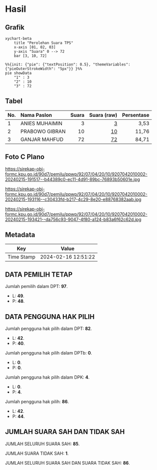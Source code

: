 # Hasil

## Grafik

```mermaid
xychart-beta
    title "Perolehan Suara TPS"
    x-axis [01, 02, 03]
    y-axis "Suara" 0 --> 72
    bar [3, 10, 72]
```

```mermaid
%%{init: {"pie": {"textPosition": 0.5}, "themeVariables": {"pieOuterStrokeWidth": "5px"}} }%%
pie showData
    "1" : 3
    "2" : 10
    "3" : 72
```

## Tabel

| No. | Nama Paslon    | Suara | Suara (raw) | Persentase |
|:--- |:-------------- | -----:| -----------:| ----------:|
| 1   | ANIES MUHAIMIN | 3     | [3][p-1]    | 3,53       |
| 2   | PRABOWO GIBRAN | 10    | [10][p-2]   | 11,76      |
| 3   | GANJAR MAHFUD  | 72    | [72][p-3]   | 84,71      |


[p-1]: https://github.com/gigit-pemilu/pemilu-2024-92-papua-barat/blob/main/pilpres/hitung-suara/sub/92-papua-barat/sub/07-teluk-wondama/sub/04-wondiboy/sub/2010-issui/sub/002-tps/sub/paslon-1.txt
[p-2]: https://github.com/gigit-pemilu/pemilu-2024-92-papua-barat/blob/main/pilpres/hitung-suara/sub/92-papua-barat/sub/07-teluk-wondama/sub/04-wondiboy/sub/2010-issui/sub/002-tps/sub/paslon-2.txt
[p-3]: https://github.com/gigit-pemilu/pemilu-2024-92-papua-barat/blob/main/pilpres/hitung-suara/sub/92-papua-barat/sub/07-teluk-wondama/sub/04-wondiboy/sub/2010-issui/sub/002-tps/sub/paslon-3.txt

## Foto C Plano

https://sirekap-obj-formc.kpu.go.id/90d7/pemilu/ppwp/92/07/04/20/10/9207042010002-20240215-191517--b44389c0-ec11-4d91-89bc-76893b50601e.jpg

https://sirekap-obj-formc.kpu.go.id/90d7/pemilu/ppwp/92/07/04/20/10/9207042010002-20240215-193116--c30433fd-b217-4c29-8e20-e88768382aab.jpg

https://sirekap-obj-formc.kpu.go.id/90d7/pemilu/ppwp/92/07/04/20/10/9207042010002-20240215-193421--da756c93-9047-4f80-a124-b83a6f62c62d.jpg


## Metadata

| Key        | Value               |
| ---------- | ------------------- |
| Time Stamp | 2024-02-16 12:51:22 |


## DATA PEMILIH TETAP

Jumlah pemilih dalam DPT: **97**.
 * L: **49**.
 * P: **48**.

## DATA PENGGUNA HAK PILIH

Jumlah pengguna hak pilih dalam DPT: **82**.
 * L: **42**.
 * P: **40**.

Jumlah pengguna hak pilih dalam DPTb: **0**.
 * L: **0**.
 * P: **0**.

Jumlah pengguna hak pilih dalam DPK: **4**.
 * L: **0**.
 * P: **4**.

Jumlah pengguna hak pilih: **86**.
 * L: **42**.
 * P: **44**.

## JUMLAH SUARA SAH DAN TIDAK SAH

JUMLAH SELURUH SUARA SAH: **85**.

JUMLAH SUARA TIDAK SAH: **1**.

JUMLAH SELURUH SUARA SAH DAN SUARA TIDAK SAH: **86**.


